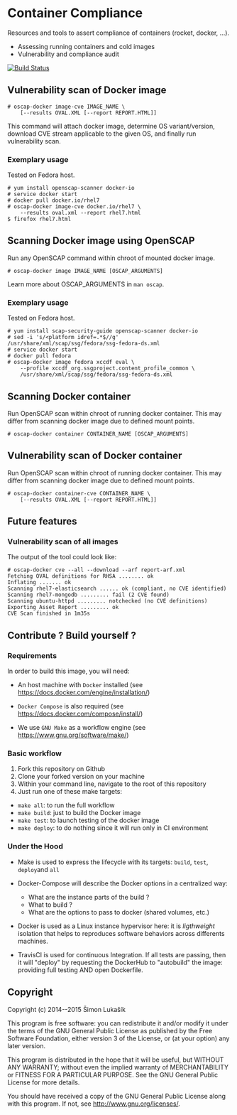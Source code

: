 # Container Compliance

Resources and tools to assert compliance of containers (rocket, docker, ...).

+ Assessing running containers and cold images
+ Vulnerability and compliance audit

[![Build Status](https://travis-ci.org/dduportal/container-compliance.svg?branch=master)](https://travis-ci.org/dduportal/container-compliance)

## Vulnerability scan of Docker image

  ```
  # oscap-docker image-cve IMAGE_NAME \
      [--results OVAL.XML [--report REPORT.HTML]]
  ```

This command will attach docker image, determine OS variant/version, download CVE stream
applicable to the given OS, and finally run vulnerability scan.

### Exemplary usage

Tested on Fedora host.

  ```
  # yum install openscap-scanner docker-io
  # service docker start
  # docker pull docker.io/rhel7
  # oscap-docker image-cve docker.io/rhel7 \
      --results oval.xml --report rhel7.html
  $ firefox rhel7.html
  ```

## Scanning Docker image using OpenSCAP

Run any OpenSCAP command within chroot of mounted docker image.

  ```
  # oscap-docker image IMAGE_NAME [OSCAP_ARGUMENTS]
  ```

Learn more about OSCAP_ARGUMENTS in `man oscap`.

### Exemplary usage

Tested on Fedora host.

  ```
  # yum install scap-security-guide openscap-scanner docker-io
  # sed -i 's/<platform idref=.*$//g' /usr/share/xml/scap/ssg/fedora/ssg-fedora-ds.xml
  # service docker start
  # docker pull fedora
  # oscap-docker image fedora xccdf eval \
      --profile xccdf_org.ssgproject.content_profile_common \
      /usr/share/xml/scap/ssg/fedora/ssg-fedora-ds.xml
  ```

## Scanning Docker container

Run OpenSCAP scan within chroot of running docker container. This may differ
from scanning docker image due to defined mount points.

  ```
  # oscap-docker container CONTAINER_NAME [OSCAP_ARGUMENTS]
  ```

## Vulnerability scan of Docker container

Run OpenSCAP scan within chroot of running docker container. This may differ
from scanning docker image due to defined mount points.

  ```
  # oscap-docker container-cve CONTAINER_NAME \
      [--results OVAL.XML [--report REPORT.HTML]]
  ```

## Future features

### Vulnerability scan of all images

The output of the tool could look like:

  ```
  # oscap-docker cve --all --download --arf report-arf.xml
  Fetching OVAL definitions for RHSA ........ ok
  Inflating ....... ok
  Scanning rhel7-elasticsearch ...... ok (compliant, no CVE identified)
  Scanning rhel7-mongodb ......... fail (2 CVE found)
  Scanning ubuntu-httpd ......... notchecked (no CVE definitions)
  Exporting Asset Report ......... ok
  CVE Scan finished in 1m35s
  ```

## Contribute ? Build yourself ?

### Requirements

In order to build this image, you will need:

- An host machine with `Docker` installed (see https://docs.docker.com/engine/installation/)

- `Docker Compose` is also required (see https://docs.docker.com/compose/install/)

- We use `GNU Make` as a workflow engine (see https://www.gnu.org/software/make/)

### Basic workflow

1. Fork this repository on Github
2. Clone your forked version on your machine
3. Within your command line, navigate to the root of this repository
4. Just run one of these make targets:
  - `make all`: to run the full workflow
  - `make build`: just to build the Docker image
  - `make test`: to launch testing of the docker image
  - `make deploy`: to do nothing since it will run only in CI environment

### Under the Hood

* Make is used to express the lifecycle with its targets: `build`,
`test`, `deploy`and `all`

* Docker-Compose will describe the Docker options in a centralized  way:
  - What are the instance parts of the build ?
  - What to build ?
  - What are the options to pass to docker (shared volumes, etc.)

* Docker is used as a Linux instance hypervisor here: it is
*ligthweight* isolation that helps to reproduces software behaviors
across differents machines.

* TravisCI is used for continuous Integration. If all tests are passing, then it will "deploy" by requesting the DockerHub to
"autobuild" the image: providing full testing AND open Dockerfile.


## Copyright

Copyright (c) 2014--2015 Šimon Lukašík

This program is free software: you can redistribute it and/or modify
it under the terms of the GNU General Public License as published by
the Free Software Foundation, either version 3 of the License, or
(at your option) any later version.

This program is distributed in the hope that it will be useful,
but WITHOUT ANY WARRANTY; without even the implied warranty of
MERCHANTABILITY or FITNESS FOR A PARTICULAR PURPOSE.  See the
GNU General Public License for more details.

You should have received a copy of the GNU General Public License
along with this program.  If not, see <http://www.gnu.org/licenses/>.
